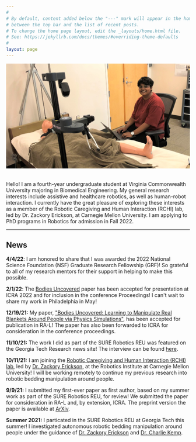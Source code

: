 ```yaml
---
#
# By default, content added below the "---" mark will appear in the home page
# between the top bar and the list of recent posts.
# To change the home page layout, edit the _layouts/home.html file.
# See: https://jekyllrb.com/docs/themes/#overriding-theme-defaults
#
layout: page
---
```


<img src="assets/images/KavyaStretch.jpg" alt="Kavya Puthuveetil">

<p>
  <br>
  Hello! I am a fourth-year undergraduate student at Virginia Commonwealth University majoring in Biomedical Engineering. My general research interests include assistive and healthcare robotics, as well as human-robot interaction. I currently have the great pleasure of exploring these interests as a member of the Robotic Caregiving and Human Interaction (RCHI) lab, led by Dr. Zackory Erickson, at Carnegie Mellon University. I am applying to PhD programs in Robotics for admission in Fall 2022.
</p>

<hr>

## News
**4/4/22**: I am honored to share that I was awarded the 2022 National Science Foundation (NSF) Graduate Research Fellowship (GRF)! So grateful to all of my research mentors for their support in helping to make this possible.

**2/1/22**: The [Bodies Uncovered](https://arxiv.org/abs/2109.04930) paper has been accepted for presentation at ICRA 2022 and for inclusion in the conference Proceedings! I can't wait to share my work in Philadelphia in May!

**12/19/21:** My paper, ["Bodies Uncovered: Learning to Manipulate Real Blankets Around People via Physics Simulations"](https://arxiv.org/abs/2109.04930), has been accepted for publication in RA-L! The paper has also been forwarded to ICRA for consideration in the conference proceedings.

**11/10/21:** The work I did as part of the SURE Robotics REU was featured on the Georgia Tech Research news site! The interview can be found [here](https://research.gatech.edu/lego-league-georgia-tech-healthcare-robotics-lab).

**10/11/21:** I am joining the [Robotic Caregiving and Human Interaction (RCHI) lab](https://rchi-lab.github.io/), led by [Dr. Zackory Erickson](https://zackory.com/), at the Robotics Institute at Carnegie Mellon University! I will be working remotely to continue my previous research into robotic bedding manipulation around people.

**9/9/21:** I submitted my first-ever paper as first author, based on my summer work as part of the SURE Robotics REU, for review! We submitted the paper for consideration in RA-L and, by extension, ICRA. The preprint version the paper is available at [ArXiv](https://arxiv.org/abs/2109.04930).

**Summer 2021:** I particated in the SURE Robotics REU at Georgia Tech this summer! I investigated autonomous robotic bedding manipulation around people under the guidance of [Dr. Zackory Erickson](https://zackory.com/) and [Dr. Charlie Kemp](https://charliekemp.com/). 
  
